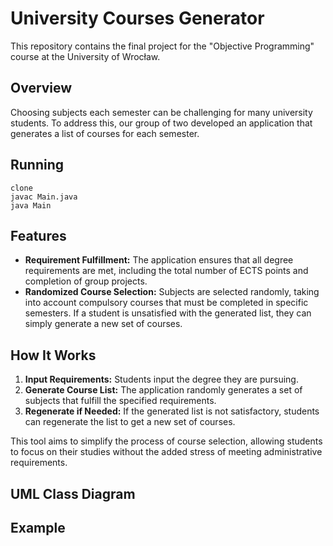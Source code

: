 # University Courses Generator

This repository contains the final project for the "Objective Programming" course at the University of Wrocław.

## Overview

Choosing subjects each semester can be challenging for many university students. To address this, our group of two developed an application that generates a list of courses for each semester.

## Running

```console
clone 
javac Main.java
java Main

```

## Features

- **Requirement Fulfillment:** The application ensures that all degree requirements are met, including the total number of ECTS points and completion of group projects.
- **Randomized Course Selection:** Subjects are selected randomly, taking into account compulsory courses that must be completed in specific semesters. If a student is unsatisfied with the generated list, they can simply generate a new set of courses.

## How It Works

1. **Input Requirements:** Students input the degree they are pursuing.
1. **Generate Course List:** The application randomly generates a set of subjects that fulfill the specified requirements.
1. **Regenerate if Needed:** If the generated list is not satisfactory, students can regenerate the list to get a new set of courses.

This tool aims to simplify the process of course selection, allowing students to focus on their studies without the added stress of meeting administrative requirements.

## UML Class Diagram


## Example

